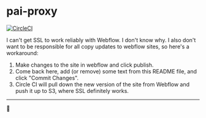 # pai-proxy

[![CircleCI](https://circleci.com/gh/fightforthefuture/pai-proxy.svg?style=svg)](https://circleci.com/gh/fightforthefuture/pai-proxy)

I can't get SSL to work reliably with Webflow. I don't know why. I also don't want to be responsible for all copy updates to webflow sites, so here's a workaround:

1. Make changes to the site in webflow and click publish.
2. Come back here, add (or remove) some text from this README file, and click "Commit Changes".
3. Circle CI will pull down the new version of the site from Webflow and push it up to S3, where SSL definitely works.

----

🙏
